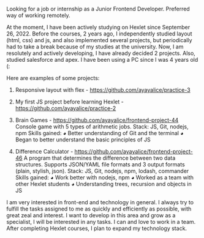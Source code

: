 Looking for a job or internship as a Junior Frontend Developer. Preferred way of working remotely.

At the moment, I have been actively studying on Hexlet since September 26, 2022. Before the courses, 2 years ago, I independently studied layout (html, css) and js, and also implemented several projects, but periodically had to take a break because of my studies at the university. Now, I am resolutely and actively developing, I have already decided 2 projects.
Also, studied salesforce and apex. I have been using a PC since I was 4 years old (:

Here are examples of some projects:

1. Responsive layout with flex - https://github.com/ayayalice/practice-3
2. My first JS project before learning Hexlet - https://github.com/ayayalice/practice-2
3. Brain Games - https://github.com/ayayalice/frontend-project-44
Console game with 5 types of arithmetic jobs.
Stack: JS, Git, nodejs, npm
Skills gained:
◕ Better understanding of Git and the terminal
◕ Began to better understand the basic principles of JS

4. Difference Calculator - https://github.com/ayayalice/frontend-project-46
A program that determines the difference between two data structures.
Supports JSON/YAML file formats and 3 output formats (plain, stylish, json).
Stack: JS, Git, nodejs, npm, lodash, commander
Skills gained:
◕ Work better with nodejs, npm
◕ Worked as a team with other Hexlet students
◕ Understanding trees, recursion and objects in JS

I am very interested in front-end and technology in general. I always try to fulfill the tasks assigned to me as quickly and efficiently as possible, with great zeal and interest. I want to develop in this area and grow as a specialist, I will be interested in any tasks. I can and love to work in a team. After completing Hexlet courses, I plan to expand my technology stack.

